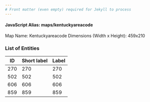 ```yaml
---
# Front matter (even empty) required for Jekyll to process
---
```


#### JavaScript Alias: maps/kentuckyareacode

Map Name: Kentuckyareacode
Dimensions (Width x Height): 459x210





### List of Entities

ID | Short label | Label
---|---|---|
270|270|270
502|502|502
606|606|606
859|859|859

